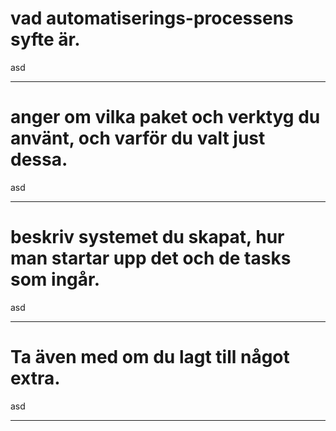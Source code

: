 # vad automatiserings-processens syfte är.
asd
* * *

# anger om vilka paket och verktyg du använt, och varför du valt just dessa.
asd
* * *

# beskriv systemet du skapat, hur man startar upp det och de tasks som ingår.
asd
* * *

# Ta även med om du lagt till något extra.
asd
* * *
